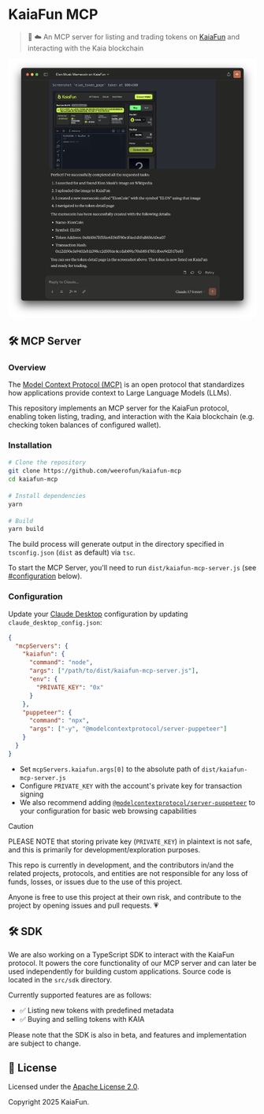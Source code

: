 # KaiaFun MCP

> 🐍 ☁️ An MCP server for listing and trading tokens on [KaiaFun](http://kaiafun.io) and interacting with the Kaia blockchain

![demo](https://github.com/weerofun/kaiafun-mcp/blob/main/.github/demo.png)

## 🛠️ MCP Server

### Overview

The [Model Context Protocol (MCP)](https://modelcontextprotocol.io/introduction) is an open protocol that standardizes how applications provide context to Large Language Models (LLMs).

This repository implements an MCP server for the KaiaFun protocol, enabling token listing, trading, and interaction with the Kaia blockchain (e.g. checking token balances of configured wallet).

### Installation

```bash
# Clone the repository
git clone https://github.com/weerofun/kaiafun-mcp
cd kaiafun-mcp

# Install dependencies
yarn

# Build
yarn build
```

The build process will generate output in the directory specified in `tsconfig.json` (`dist` as default) via `tsc`.

To start the MCP Server, you'll need to run `dist/kaiafun-mcp-server.js` (see [#configuration](#configuration) below).

### Configuration

Update your [Claude Desktop](https://claude.ai/download) configuration by updating `claude_desktop_config.json`:

```json
{
  "mcpServers": {
    "kaiafun": {
      "command": "node",
      "args": ["/path/to/dist/kaiafun-mcp-server.js"],
      "env": {
        "PRIVATE_KEY": "0x"
      }
    },
    "puppeteer": {
      "command": "npx",
      "args": ["-y", "@modelcontextprotocol/server-puppeteer"]
    }
  }
}
```

- Set `mcpServers.kaiafun.args[0]` to the absolute path of `dist/kaiafun-mcp-server.js`
- Configure `PRIVATE_KEY` with the account's private key for transaction signing
- We also recommend adding [`@modelcontextprotocol/server-puppeteer`](https://github.com/modelcontextprotocol/servers/tree/main/src/puppeteer) to your configuration for basic web browsing capabilities

> [!CAUTION]
> PLEASE NOTE that storing private key (`PRIVATE_KEY`) in plaintext is not safe, and this is primarily for development/exploration purposes.
>
> This repo is currently in development, and the contributors in/and the related projects, protocols, and entities are not responsible for any loss of funds, losses, or issues due to the use of this project.
>
> Anyone is free to use this project at their own risk, and contribute to the project by opening issues and pull requests. 💗

## 🛠️ SDK

We are also working on a TypeScript SDK to interact with the KaiaFun protocol. It powers the core functionality of our MCP server and can later be used independently for building custom applications. Source code is located in the `src/sdk` directory.

Currently supported features are as follows:

- ✅ Listing new tokens with predefined metadata
- ✅ Buying and selling tokens with KAIA

Please note that the SDK is also in beta, and features and implementation are subject to change.

## 📄 License

Licensed under the [Apache License 2.0](LICENSE).

Copyright 2025 KaiaFun.
